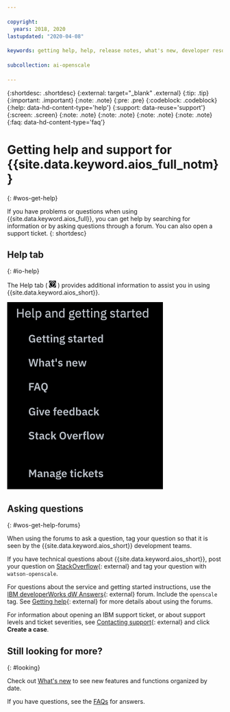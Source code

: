 ```yaml
---

copyright:
  years: 2018, 2020
lastupdated: "2020-04-08"

keywords: getting help, help, release notes, what's new, developer resources 

subcollection: ai-openscale

---
```


{:shortdesc: .shortdesc}
{:external: target="_blank" .external}
{:tip: .tip}
{:important: .important}
{:note: .note}
{:pre: .pre}
{:codeblock: .codeblock}
{:help: data-hd-content-type='help'}
{:support: data-reuse='support'}
{:screen: .screen}
{:note: .note}
{:note: .note}
{:note: .note}
{:note: .note}
{:faq: data-hd-content-type='faq'}

# Getting help and support for {{site.data.keyword.aios_full_notm}}
{: #wos-get-help}

If you have problems or questions when using {{site.data.keyword.aios_full}}, you can get help by searching for information or by asking questions through a forum. You can also open a support ticket.
{: shortdesc}

## Help tab
{: #io-help}

The Help tab ( ![help tab icon](images/wos-insight-help-tab.png) ) provides additional information to assist you in using {{site.data.keyword.aios_short}}.

![help panel](images/wos-help-tab-flyout.png)

## Asking questions
{: #wos-get-help-forums}

When using the forums to ask a question, tag your question so that it is seen by the {{site.data.keyword.aios_short}} development teams.

If you have technical questions about {{site.data.keyword.aios_short}}, post your question on [StackOverflow](https://stackoverflow.com/questions/tagged/watson-openscale){: external} and tag your question with `watson-openscale`.

For questions about the service and getting started instructions, use the [IBM developerWorks dW Answers](https://developer.ibm.com/?s=openscale){: external} forum. Include the `openscale` tag. See [Getting help](https://developer.ibm.com/answers/smartspace/dw-answers-help/index.html){: external} for more details about using the forums.

For information about opening an IBM support ticket, or about support levels and ticket severities, see [Contacting support](https://cloud.ibm.com/unifiedsupport/supportcenter){: external} and click **Create a case**.

## Still looking for more?
{: #looking}

Check out [What's new](/docs/services/ai-openscale?topic=ai-openscale-rn-relnotes) to see new features and functions organized by date.

If you have questions, see the [FAQs](/docs/services/ai-openscale?topic=ai-openscale-wos-faqs) for answers.
